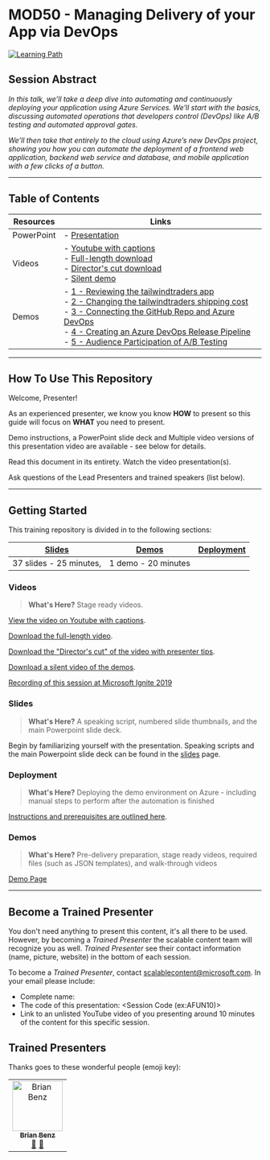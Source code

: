 # MOD50 - Managing Delivery of your App via DevOps

[![Learning Path](https://img.shields.io/badge/Learning%20Path-MOD-fe5e00?logo=microsoft)](https://github.com/microsoft/ignite-learning-paths-training-mod/)

## Session Abstract

*In this talk, we’ll take a deep dive into automating and continuously deploying your application using Azure Services. We’ll start with the basics, discussing automated operations that developers control (DevOps) like A/B testing and automated approval gates.*

*We’ll then take that entirely to the cloud using Azure’s new DevOps project, showing you how you can automate the deployment of a frontend web application, backend web service and database, and mobile application with a few clicks of a button.*

---
## Table of Contents
 
 
| Resources          | Links                            |
|-------------------|----------------------------------|
| PowerPoint        | - [Presentation](slides/README.md) |
| Videos            | - [Youtube with captions](https://youtu.be/Ma9NulalaKk)<br/> - [Full-length download](https://globaleventcdn.blob.core.windows.net/assets/mod/mod50/video/mod50sessionrecordingTTT-2019-10-07.mp4)<br/> - [Director's cut download](https://globaleventcdn.blob.core.windows.net/assets/mod/mod50/video/mod50directorscutTTT-2019-10-07%20-%20Copy.mp4)<br/> - [Silent demo](https://globaleventcdn.blob.core.windows.net/assets/mod/mod50/video/mod50TTTSilentDemo2019-10-07.mp4)|
| Demos             | - [1 - Reviewing the tailwindtraders app](https://youtu.be/Ma9NulalaKk?t=1070) <br/>- [2 - Changing the tailwindtraders shipping cost](https://youtu.be/Ma9NulalaKk?t=1193) <br/>- [3 - Connecting the GitHub Repo and Azure DevOps](https://youtu.be/Ma9NulalaKk?t=1302)<br/>- [4 - Creating an Azure DevOps Release Pipeline](https://youtu.be/Ma9NulalaKk?t=1562) <br/>- [5 -  Audience Participation of A/B Testing](https://youtu.be/Ma9NulalaKk?t=2496) |

---

## How To Use This Repository

Welcome, Presenter!

As an experienced presenter, we know you know **HOW** to present so this guide will focus on **WHAT** you need to present.

Demo instructions, a PowerPoint slide deck and Multiple video versions of this presentation video are available - see below for details.

Read this document in its entirety.
Watch the video presentation(s).

Ask questions of the Lead Presenters and trained speakers (list below).

---

## Getting Started

This training repository is divided in to the following sections:

| [Slides](slides/README.md) | [Demos](/mod50/demos/README.md) | [Deployment](/mod50/deployment/README.md) | 
|--------|-------|------------|
| 37 slides - 25 minutes, | 1 demo - 20 minutes

### **Videos**

>**What's Here?** Stage ready videos.

 [View the video on Youtube with captions](https://youtu.be/Ma9NulalaKk).

 [Download the full-length video](https://globaleventcdn.blob.core.windows.net/assets/mod/mod50/video/mod50sessionrecordingTTT-2019-10-07.mp4).

[Download the "Director's cut" of the video with presenter tips](https://globaleventcdn.blob.core.windows.net/assets/mod/mod50/video/mod50directorscutTTT-2019-10-07%20-%20Copy.mp4).

[Download a silent video of the demos](https://globaleventcdn.blob.core.windows.net/assets/mod/mod50/video/mod50TTTSilentDemo2019-10-07.mp4).

[Recording of this session at Microsoft Ignite 2019](https://myignite.techcommunity.microsoft.com/sessions/82992?source=sessions)


### **Slides**

>**What's Here?** A speaking script, numbered slide thumbnails, and the main Powerpoint slide deck.

Begin by familiarizing yourself with the presentation. Speaking scripts and the main Powerpoint slide deck can be found in the [slides](slides/README.md) page.
 
### **Deployment**

>**What's Here?** Deploying the demo environment on Azure - including manual steps to perform after the automation is finished

[Instructions and prerequisites are outlined here](deployment/README.md). 


 
### **Demos**

>**What's Here?** Pre-delivery preparation, stage ready videos, required files (such as JSON templates), and walk-through videos

[Demo Page](demos/README.md)

---

## Become a Trained Presenter

You don't need anything to present this content, it's all there to be used. However, by becoming a *Trained Presenter* the scalable content team will recognize you as well. *Trained Presenter* see their contact information (name, picture, website) in the bottom of each session.  
 
To become a *Trained Presenter*, contact [scalablecontent@microsoft.com](mailto:scalablecontent@microsoft.com). In your email please include:

- Complete name:
- The code of this presentation: \<Session Code (ex:AFUN10)\>
- Link to an unlisted YouTube video of you presenting around 10 minutes of the content for this specific session.


## Trained Presenters

Thanks goes to these wonderful people (emoji key):

<!-- ALL-CONTRIBUTORS-LIST:START - Do not remove or modify this section --> <!-- prettier-ignore --> <table> <tr> <td align="center"><a href="https://medium.com/@bbenz/"> <img src="https://avatars2.githubusercontent.com/u/2809036?s=400&v=4" width="100px;" alt="Brian Benz"/><br /> <sub><b>Brian Benz</b></sub></a><br /> <a href="https://github.com/bbenz/ignite-tour-fy20/commits?author=bbenz" title="talk">📢</a> <a href="https://github.com/bbenz/ignite-tour-fy20/commits?author=bbenz" title="Documentation">📖</a> </td> </tr></table> <!-- ALL-CONTRIBUTORS-LIST:END -->

